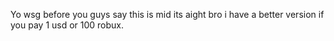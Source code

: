 Yo wsg before you guys say this is mid its aight bro i have a better version if you pay 1 usd or 100 robux.

